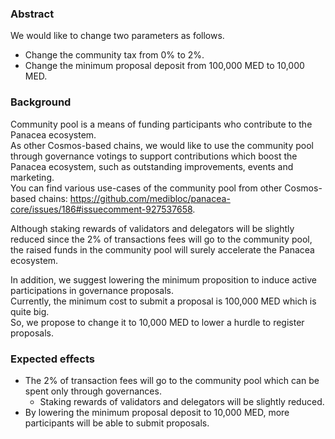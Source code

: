 ### Abstract

We would like to change two parameters as follows.
- Change the community tax from 0% to 2%.
- Change the minimum proposal deposit from 100,000 MED to 10,000 MED.


### Background

Community pool is a means of funding participants who contribute to the Panacea ecosystem.<br/>
As other Cosmos-based chains, we would like to use the community pool through governance votings to support contributions which boost the Panacea ecosystem, such as outstanding improvements, events and marketing.<br/>
You can find various use-cases of the community pool from other Cosmos-based chains: https://github.com/medibloc/panacea-core/issues/186#issuecomment-927537658. 

Although staking rewards of validators and delegators will be slightly reduced since the 2% of transactions fees will go to the community pool, the raised funds in the community pool will surely accelerate the Panacea ecosystem.

In addition, we suggest lowering the minimum proposition to induce active participations in governance proposals.<br/>
Currently, the minimum cost to submit a proposal is 100,000 MED which is quite big.<br/>
So, we propose to change it to 10,000 MED to lower a hurdle to register proposals.


### Expected effects

- The 2% of transaction fees will go to the community pool which can be spent only through governances.
    - Staking rewards of validators and delegators will be slightly reduced.
- By lowering the minimum proposal deposit to 10,000 MED, more participants will be able to submit proposals.